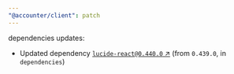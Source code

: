```yaml
---
"@accounter/client": patch
---
```

dependencies updates:
  - Updated dependency [`lucide-react@0.440.0` ↗︎](https://www.npmjs.com/package/lucide-react/v/0.440.0) (from `0.439.0`, in `dependencies`)
